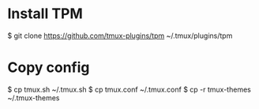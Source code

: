 # Install TPM

$ git clone https://github.com/tmux-plugins/tpm ~/.tmux/plugins/tpm

# Copy config
$ cp tmux.sh ~/.tmux.sh
$ cp tmux.conf ~/.tmux.conf
$ cp -r tmux-themes ~/.tmux-themes
